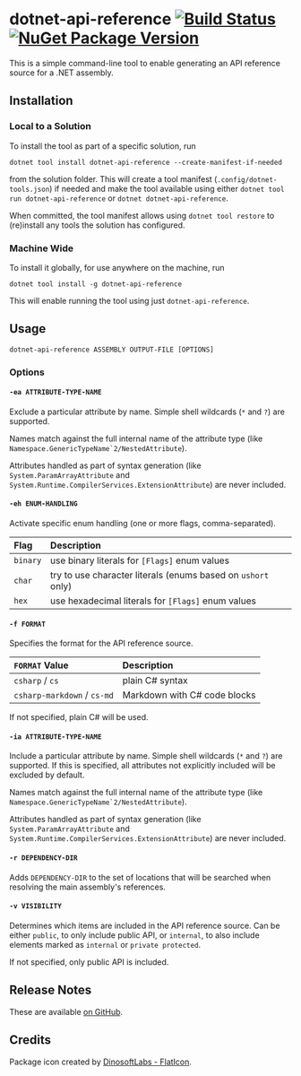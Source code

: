 # dotnet-api-reference [![Build Status][CI-S]][CI-L] [![NuGet Package Version][NuGet-S]][NuGet-L]

This is a simple command-line tool to enable generating an API reference
source for a .NET assembly.

## Installation

### Local to a Solution

To install the tool as part of a specific solution, run

```pwsh
dotnet tool install dotnet-api-reference --create-manifest-if-needed
```

from the solution folder. This will create a tool manifest
(`.config/dotnet-tools.json`) if needed and make the tool available
using either `dotnet tool run dotnet-api-reference` or
`dotnet dotnet-api-reference`.

When committed, the tool manifest allows using `dotnet tool restore` to
(re)install any tools the solution has configured.

### Machine Wide

To install it globally, for use anywhere on the machine, run

```pwsh
dotnet tool install -g dotnet-api-reference
```

This will enable running the tool using just `dotnet-api-reference`.

## Usage

```pwsh
dotnet-api-reference ASSEMBLY OUTPUT-FILE [OPTIONS]
```

### Options

#### `-ea ATTRIBUTE-TYPE-NAME`

Exclude a particular attribute by name. Simple shell wildcards (`*` and
`?`) are supported.

Names match against the full internal name of the attribute type (like
``Namespace.GenericTypeName`2/NestedAttribute``).

Attributes handled as part of syntax generation (like
`System.ParamArrayAttribute` and
`System.Runtime.CompilerServices.ExtensionAttribute`) are never
included.

#### `-eh ENUM-HANDLING`

Activate specific enum handling (one or more flags, comma-separated).

| Flag     | Description                                                   |
|:---------|:--------------------------------------------------------------|
| `binary` | use binary literals for `[Flags]` enum values                 |
| `char`   | try to use character literals (enums based on `ushort` only)  |
| `hex`    | use hexadecimal literals for `[Flags]` enum values            |

#### `-f FORMAT`

Specifies the format for the API reference source.

| `FORMAT` Value              | Description                  |
|:----------------------------|:-----------------------------|
| `csharp` / `cs`             | plain C# syntax              |
| `csharp-markdown` / `cs-md` | Markdown with C# code blocks |

If not specified, plain C# will be used.

#### `-ia ATTRIBUTE-TYPE-NAME`

Include a particular attribute by name. Simple shell wildcards (`*` and
`?`) are supported. If this is specified, all attributes not explicitly
included will be excluded by default.

Names match against the full internal name of the attribute type (like
``Namespace.GenericTypeName`2/NestedAttribute``).

Attributes handled as part of syntax generation (like
`System.ParamArrayAttribute` and
`System.Runtime.CompilerServices.ExtensionAttribute`) are never
included.

#### `-r DEPENDENCY-DIR`

Adds `DEPENDENCY-DIR` to the set of locations that will be searched
when resolving the main assembly's references.

#### `-v VISIBILITY`

Determines which items are included in the API reference source. Can be
either `public`, to only include public API, or `internal`, to also
include elements marked as `internal` or `private protected`.

If not specified, only public API is included.

## Release Notes

These are available [on GitHub][GHReleases].

## Credits

Package icon created by [DinosoftLabs - FlatIcon][PackageIcon].

[CI-S]: https://github.com/Zastai/Zastai.Build.APIReference/actions/workflows/build.yml/badge.svg
[CI-L]: https://github.com/Zastai/Zastai.Build.APIReference/actions/workflows/build.yml

[NuGet-S]: https://img.shields.io/nuget/v/Zastai.Build.ApiReference
[NuGet-L]: https://www.nuget.org/packages/Zastai.Build.ApiReference

[GHReleases]: https://github.com/Zastai/Zastai.Build.APIReference/releases
[PackageIcon]: https://www.flaticon.com/free-icon/browser_718064
